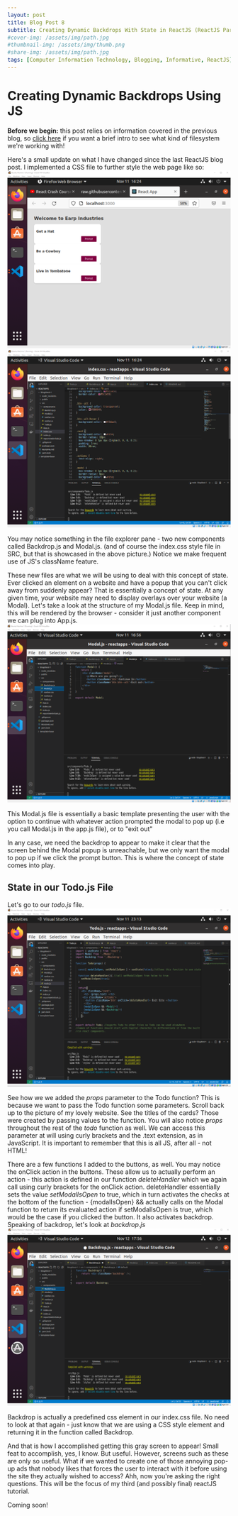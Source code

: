 ```yaml
---
layout: post
title: Blog Post 8
subtitle: Creating Dynamic Backdrops With State in ReactJS (ReactJS Part 2)
#cover-img: /assets/img/path.jpg
#thumbnail-img: /assets/img/thumb.png
#share-img: /assets/img/path.jpg
tags: [Computer Information Technology, Blogging, Informative, ReactJS]
---
```


# Creating Dynamic Backdrops Using JS 

**Before we begin:** this post relies on information covered in the previous blog, so [click here](https://wywyfe.github.io/2021-10-27-WFblog7/) if you want a brief intro to see what kind of filesystem we're working with!

Here's a small update on what I have changed since the last ReactJS blog post. I implemented a CSS file to further style the web page like so: ![css1](/assets/img/css1.png) ![css2](/assets/img/css2.png)

You may notice something in the file explorer pane - two new components called Backdrop.js and Modal.js. (and of course the index.css style file in SRC, but that is showcased in the above picture.) Notice we make frequent use of JS's className feature.

These new files are what we will be using to deal with this concept of state. Ever clicked an element on a website and have a popup that you can't click away from suddenly appear? That is essentially a concept of state. At any given time, your website may need to display overlays over your website (a Modal). Let's take a look at the structure of my Modal.js file. Keep in mind, this will be rendered by the browser - consider it just another component we can plug into App.js. ![modal.js](/assets/img/modal.png)

This Modal.js file is essentially a basic template presenting the user with the option to continue with whatever action prompted the modal to pop up (i.e you call Modal.js in the app.js file), or to "exit out"

In any case, we need the backdrop to appear to make it clear that the screen behind the Modal popup is unreachable, but we only want the modal to pop up if we click the prompt button. This is where the concept of state comes into play.

## State in our Todo.js File
Let's go to our *todo.js* file. ![todo.js](/assets/img/todo.png)

See how we we added the *props* parameter to the Todo function? This is because we want to pass the Todo function some parameters. Scroll back up to the picture of my lovely website. See the titles of the cards? Those were created by passing values to the function. You will also notice *props* throughout the rest of the *todo* function as well. We can access this parameter at will using curly brackets and the .text extension, as in JavaScript. It is important to remember that this is all JS, after all - not HTML!

There are a few functions I added to the buttons, as well. You may notice the onClick action in the buttons. These allow us to actually perform an action - this action is defined in our function *deleteHandler* which we again call using curly brackets for the onClick action. deleteHandler essentially sets the value *setModalIsOpen* to true, which in turn activates the checks at the bottom of the function - {modalIsOpen} && <Modal/> actually calls on the Modal function to return its evaluated action if setModalIsOpen is true, which would be the case if you clicked the button. It also activates backdrop. Speaking of backdrop, let's look at *backdrop.js* ![backdrop.js](/assets/img/backdropjs.png)

Backdrop is actually a predefined css element in our index.css file. No need to look at that again - just know that we are using a CSS style element and returning it in the function called Backdrop.

And that is how I accomplished getting this gray screen to appear! Small feat to accomplish, yes, I know. But useful. However, screens such as these are only so useful. What if we wanted to create one of those annoying pop-up ads that nobody likes that forces the user to interact with it before using the site they actually wished to access? Ahh, now you're asking the right questions. This will be the focus of my third (and possibly final) reactJS tutorial. 

Coming soon!